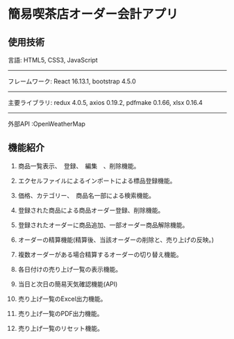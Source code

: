 # 簡易喫茶店オーダー会計アプリ
## 使用技術

言語:  HTML5,      CSS3,  JavaScript

****************************************

フレームワーク:  React  16.13.1,  bootstrap  4.5.0

****************************************

主要ライブラリ:  redux 4.0.5,  axios 0.19.2,  pdfmake 0.1.66,  xlsx 0.16.4

***************************************

外部API  :OpenWeatherMap

 ## 機能紹介
 
 1. 商品一覧表示、　登録、　編集　、削除機能。
 
 2. エクセルファイルによるインポートによる標品登録機能。
 
 3. 価格、カテゴリー、　商品名一部による検索機能。
 
 4. 登録された商品による商品オーダー登録、削除機能。
 
 5. 登録されたオーダーに商品追加、一部オーダー商品解除機能。
 
 6. オーダーの精算機能(精算後、当該オーダーの削除と、売り上げの反映。)
 
 7. 複数オーダーがある場合精算するオーダーの切り替え機能。
 
 8. 各日付けの売り上げ一覧の表示機能。
 
 9. 当日と次日の簡易天気確認機能(API)
 
 10. 売り上げ一覧のExcel出力機能。
 
 11. 売り上げ一覧のPDF出力機能。
 
 12. 売り上げ一覧のリセット機能。
